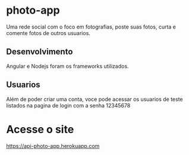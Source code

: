 # photo-app
Uma rede social com o foco em fotografias, poste suas fotos, curta e comente fotos de outros usuarios.

## Desenvolvimento
Angular e Nodejs foram os frameworks utilizados.

## Usuarios
Além de poder criar uma conta, voce pode acessar os usuarios de teste listados na pagina de login com a senha 12345678

# Acesse o site
https://api-photo-app.herokuapp.com
